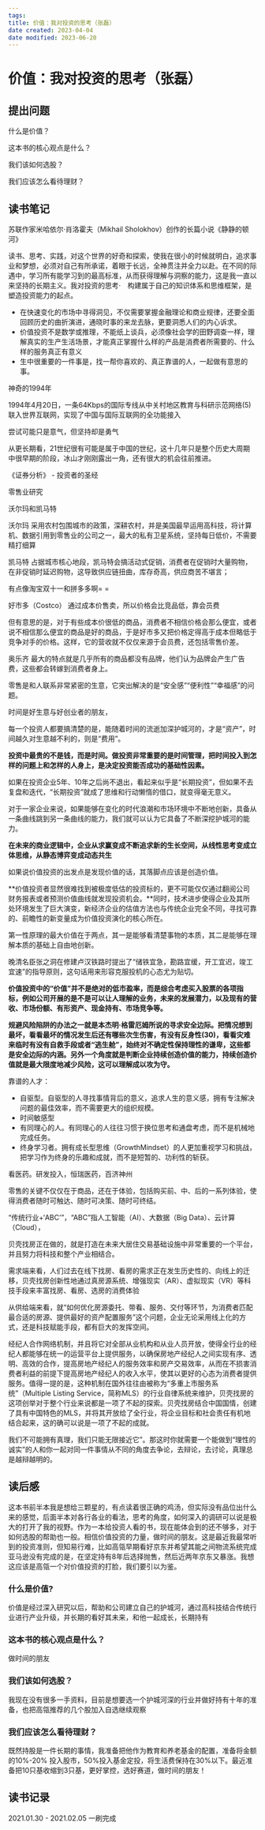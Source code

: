 ```yaml
---
tags: 
title: 价值：我对投资的思考（张磊）
date created: 2023-04-04
date modified: 2023-06-20
---
```


# 价值：我对投资的思考（张磊）

## 提出问题

什么是价值？

这本书的核心观点是什么？

我们该如何选股？

我们应该怎么看待理财？

## 读书笔记

苏联作家米哈依尔·肖洛霍夫（Mikhail Sholokhov）创作的长篇小说《静静的顿河》

读书、思考、实践，对这个世界的好奇和探索，使我在很小的时候就明白，追求事业和梦想，必须对自己有所承诺，着眼于长远，全神贯注并全力以赴。在不同的际遇中，学习所有能学习到的最高标准，从而获得理解与洞察的能力，这是我一直以来坚持的长期主义。我对投资的思考·　构建属于自己的知识体系和思维框架，是塑造投资能力的起点。

- 在快速变化的市场中寻得洞见，不仅需要掌握金融理论和商业规律，还要全面回顾历史的曲折演进，通晓时事的来龙去脉，更要洞悉人们的内心诉求。
- 价值投资不是数学或推理，不能纸上谈兵，必须像社会学的田野调查一样，理解真实的生产生活场景，才能真正掌握什么样的产品是消费者所需要的、什么样的服务真正有意义
- 生中很重要的一件事是，找一帮你喜欢的、真正靠谱的人，一起做有意思的事。

神奇的1994年

1994年4月20日，一条64Kbps的国际专线从中关村地区教育与科研示范网络(5)联入世界互联网，实现了中国与国际互联网的全功能接入

尝试可能只是意气，但坚持却是勇气

从更长期看，21世纪很有可能是属于中国的世纪，这十几年只是整个历史大周期中很早期的阶段，冰山才刚刚露出一角，还有很大的机会往前推进。

《证券分析》 - 投资者的圣经

零售业研究

沃尔玛和凯马特

沃尔玛 采用农村包围城市的政策，深耕农村，并是美国最早运用高科技，将计算机、数据引用到零售业的公司之一，最大的私有卫星系统，坚持每日低价，不需要精打细算

凯马特 占据城市核心地段，凯马特会搞活动式促销，消费者在促销时大量购物，在非促销时延迟购物，这导致供应链扭曲，库存奇高，供应商苦不堪言；

有点像淘宝双十一和拼多多啊= =

好市多（Costco） 通过成本价售卖，所以价格会比竞品低，靠会员费

但有意思的是，对于有些成本价很低的商品，消费者不相信价格会那么便宜，或者说不相信那么便宜的商品是好的商品，于是好市多又把价格定得高于成本但略低于竞争对手的价格。这样，它的营收就不仅仅来源于会员费，还包括零售价差。

奥乐齐 最大的特点就是几乎所有的商品都没有品牌，他们认为品牌会产生广告费，这些都会转嫁到消费者身上。

零售是和人联系非常紧密的生意，它突出解决的是“安全感”“便利性”“幸福感”的问题。

时间是好生意与好创业者的朋友，

每一个投资人都要搞清楚的是，能随着时间的流逝加深护城河的，才是“资产”，时间越久对生意越不利的，则是“费用”。

**投资中最贵的不是钱，而是时间。做投资非常重要的是时间管理，把时间投入到怎样的问题上和怎样的人身上，是决定投资能否成功的基础性因素。**

如果在投资企业5年、10年之后尚不退出，看起来似乎是“长期投资”，但如果不去复盘和迭代，“长期投资”就成了思维和行动懒惰的借口，就变得毫无意义。

对于一家企业来说，如果能够在变化的时代浪潮和市场环境中不断地创新，具备从一条曲线跳到另一条曲线的能力，我们就可以认为它具备了不断深挖护城河的能力。

**在未来的商业逻辑中，企业从求赢变成不断追求新的生长空间，从线性思考变成立体思维，从静态博弈变成动态共生**

如果说价值投资的出发点是发现价值的话，其落脚点应该是创造价值。

**价值投资者显然很难找到被极度低估的投资标的，更不可能仅仅通过翻阅公司财务报表或者预测价值曲线就发现投资机会。**同时，技术进步使得企业及其所处环境发生了巨大演变，新经济企业的估值方法也与传统企业完全不同，寻找可靠的、前瞻性的新变量成为价值投资演化的核心所在。

第一性原理的最大价值在于两点，其一是能够看清楚事物的本质，其二是能够在理解本质的基础上自由地创新。

晚清名臣张之洞在修建卢汉铁路时提出了“储铁宜急，勘路宜缓，开工宜迟，竣工宜速”的指导原则，这句话用来形容克服投机的心态尤为贴切。

**价值投资中的“价值”并不是绝对的低市盈率，而是综合考虑买入股票的各项指标，例如公司开展的是不是可以让人理解的业务，未来的发展潜力，以及现有的营收、市场份额、有形资产、现金持有、市场竞争等。**

**规避风险陷阱的办法之一就是本杰明·格雷厄姆所说的寻求安全边际。把情况想到最坏，看看最坏的情况发生后还有哪些次生伤害，有没有反身性(30)，看看灾难来临时有没有自救手段或者“逃生舱”，始终对不确定性保持理性的谦卑，这些都是安全边际的内涵。另外一个角度就是判断企业持续创造价值的能力，持续创造价值就是最大限度地减少风险，这可以理解成以攻为守。**

靠谱的人才：

- 自驱型。自驱型的人寻找事情背后的意义，追求人生的意义感，拥有专注解决问题的最佳效率，而不需要更大的组织规模。
- 时间敏感型
- 有同理心的人。有同理心的人往往习惯于换位思考和通盘考虑，而不是机械地完成任务。
- 终身学习者。拥有成长型思维（GrowthMindset）的人更加重视学习和挑战，把学习作为终身的乐趣和成就，而不是短暂的、功利性的斩获。

看医药。研发投入，恒瑞医药，百济神州

零售的关键不仅仅在于商品，还在于体验，包括购买前、中、后的一系列体验，使得消费者随时可触达、随时可决策、随时可终结。

“传统行业+‘ABC’”，“ABC”指人工智能（AI）、大数据（Big Data）、云计算（Cloud），

贝壳找房正在做的，就是打造在未来大居住交易基础设施中非常重要的一个平台，并且努力将科技和整个产业相结合。

需求端来看，人们过去在线下找房、看房的需求正在发生历史性的、向线上的迁移，贝壳找房创新性地通过真房源系统、增强现实（AR）、虚拟现实（VR）等科技手段来丰富找房、看房、选房的消费体验

从供给端来看，就“如何优化房源委托、带看、服务、交付等环节，为消费者匹配最合适的房源、提供最好的资产配置服务”这个问题，企业无论采用线上化的方式，还是科技赋能手段，都有巨大的发挥空间。

经纪人合作网络机制，并且将它对全部从业机构和从业人员开放，使得全行业的经纪人都能够在统一的运营平台上提供服务，以确保房地产经纪人之间实现有序、透明、高效的合作，提高房地产经纪人的服务效率和房产交易效率，从而在不损害消费者利益的前提下提高房地产经纪人的收入水平，使其以更好的心态为消费者提供服务。值得一提的是，这种机制在国外往往由被称为“多重上市服务系 统”（Multiple Listing Service，简称MLS）的行业自律系统来维护，贝壳找房的这项创举对于整个行业来说都是一项了不起的探索。贝壳找房结合中国国情，创建了具有中国特色的MLS，并将其开放给了全行业，将企业目标和社会责任有机地结合起来，这的确可以说是一项了不起的成就。

我们不可能拥有真理，我们只能无限接近它”。那这时你就需要一个能做到“理性的诚实”的人和你一起对同一件事情从不同的角度去争论，去辩论，去讨论，真理总是越辩越明的。

## 读后感

这本书前半本我是想给三颗星的，有点读着很正确的鸡汤，但实际没有品位出什么来的感觉，后面半本对各行各业的看法，思考的角度，如何深入的调研可以说是极大的打开了我的视野。作为一本给投资人看的书，现在能体会到的还不够多，对于如何选股的帮助也一般。相信价值投资的力量，做时间的朋友。这是最近我最常听到的投资准则，但知易行难，比如高瓴早期看好京东并希望其能之间物流系统完成亚马逊没有完成的是，在坚定持有8年后选择抛售，然后近两年京东又暴涨。我想这应该是高瓴一个对价值投资的打脸，我们要引以为鉴。

### 什么是价值?

价值是经过深入研究以后，帮助和公司建立自己的护城河，通过高科技结合传统行业进行产业升级，并长期的看好其未来，和他一起成长，长期持有

### 这本书的核心观点是什么？

做时间的朋友

### 我们该如何选股？

我现在没有很多一手资料，目前是想要选一个护城河深的行业并做好持有十年的准备，也把高瓴推荐的几个股加入自选继续观察

### 我们应该怎么看待理财？

既然持股是一件长期的事情，我准备把他作为教育和养老基金的配置，准备将金额的10%-20% 投入股市，50%投入基金定投，将生活费保持在30%以下。最近准备把10只基收缩到3只基，更好掌控，选好赛道，做时间的朋友！

## 读书记录

2021.01.30 - 2021.02.05 一刷完成
